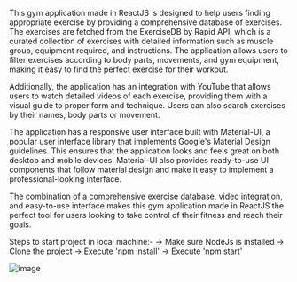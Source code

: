 This gym application made in ReactJS is designed to help users finding appropriate exercise by providing a comprehensive database of exercises. The exercises are fetched from the ExerciseDB by Rapid API, which is a curated collection of exercises with detailed information such as muscle group, equipment required, and instructions. The application allows users to filter exercises according to body parts, movements, and gym equipment, making it easy to find the perfect exercise for their workout.

Additionally, the application has an integration with YouTube that allows users to watch detailed videos of each exercise, providing them with a visual guide to proper form and technique. Users can also search exercises by their names, body parts or movement.

The application has a responsive user interface built with Material-UI, a popular user interface library that implements Google's Material Design guidelines. This ensures that the application looks and feels great on both desktop and mobile devices. Material-UI also provides ready-to-use UI components that follow material design and make it easy to implement a professional-looking interface.

The combination of a comprehensive exercise database, video integration, and easy-to-use interface makes this gym application made in ReactJS the perfect tool for users looking to take control of their fitness and reach their goals.

Steps to start project in local machine:-
-> Make sure NodeJs is installed
-> Clone the project
-> Execute 'npm install'
-> Execute 'npm start'

![image](https://user-images.githubusercontent.com/20161529/211835806-978e5189-e441-4e77-b7ee-dffda95189b3.png)
